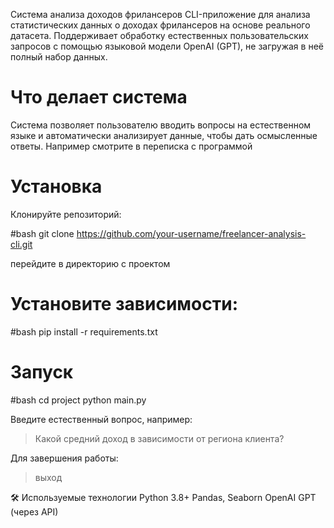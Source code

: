Система анализа доходов фрилансеров
CLI-приложение для анализа статистических данных о доходах фрилансеров на основе реального датасета. Поддерживает обработку естественных пользовательских запросов с помощью языковой модели OpenAI (GPT), не загружая в неё полный набор данных.

# Что делает система
Система позволяет пользователю вводить вопросы на естественном языке и автоматически анализирует данные, чтобы дать осмысленные ответы. Например смотрите в переписка с программой


# Установка
Клонируйте репозиторий:

#bash
git clone https://github.com/your-username/freelancer-analysis-cli.git

перейдите в директорию с проектом



# Установите зависимости:

#bash
pip install -r requirements.txt


# Запуск
#bash
cd project
python main.py


Введите естественный вопрос, например:
> Какой средний доход в зависимости от региона клиента?

Для завершения работы:
> выход

🛠 Используемые технологии
Python 3.8+
Pandas, Seaborn
OpenAI GPT (через API)
